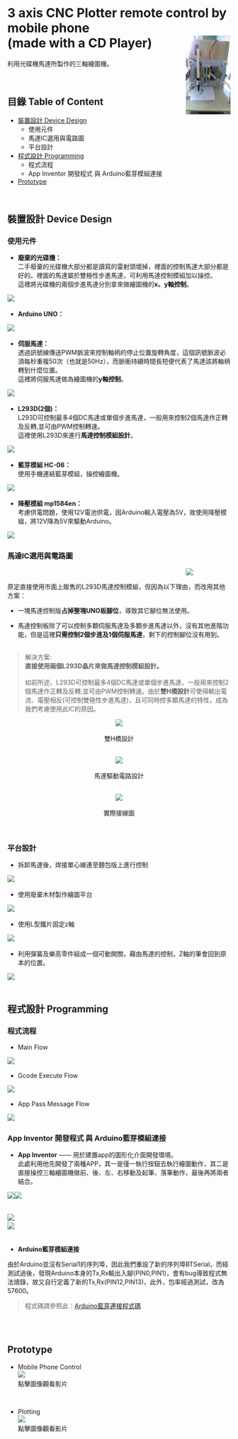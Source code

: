 # 3 axis CNC Plotter remote control by mobile phone <br> (made with a CD Player) <img src="https://github.com/jaydenjian/3-axis-CNC-Plotter-made-with-a-CD-Player/blob/master/media/Prototype.png" width=20% align="right"/>
利用光碟機馬達所製作的三軸繪圖機。


<br>


## 目錄 Table of Content
* [裝置設計 Device Design](#裝置設計-Device-Design)
  * 使用元件
  * 馬達IC選用與電路圖
  * 平台設計
* [程式設計 Programming](#程式設計-Programming)
  * 程式流程
  * App Inventor 開發程式 與 Arduino藍芽模組連接
* [Prototype](#Prototype)


<br> 


## 裝置設計 Device Design
### 使用元件
* **廢棄的光碟機：**  <br>
二手廢棄的光碟機大部分都是讀寫的雷射頭壞掉，裡面的控制馬達大部分都是好的。裡面的馬達屬於雙極性步進馬達，可利用馬達控制模組加以操控。<br>
這裡將光碟機的兩個步進馬達分別拿來做繪圖機的**x、y軸控制**。
<img src="https://github.com/jaydenjian/3-axis-CNC-Plotter-remote-control-by-mobile-phone/blob/master/media/CDPlayer.png" width=50%/>

<br>

* **Arduino UNO：** 
<img src="https://github.com/jaydenjian/3-axis-CNC-Plotter-remote-control-by-mobile-phone/blob/master/media/ARDUINO_UNO_DIP_01.png" width=50%/>

<br>

* **伺服馬達：** <br>
透過訊號線傳送PWM脈波來控制軸柄的停止位置旋轉角度，這個訊號脈波必須每秒重複50次（也就是50Hz），而脈衝持續時間長短便代表了馬達該將軸柄轉到什麼位置。 <br>
這裡將伺服馬達做為繪圖機的**y軸控制**。
<img src="https://github.com/jaydenjian/3-axis-CNC-Plotter-remote-control-by-mobile-phone/blob/master/media/Servo.png" width=50%/>

<br> 

* **L293D(2個)：** <br>
L293D可控制最多4個DC馬達或單個步進馬達，一般用來控制2個馬達作正轉及反轉,並可由PWM控制轉速。<br>
這裡使用L293D來進行**馬達控制模組設計**。

<img src="https://github.com/jaydenjian/3-axis-CNC-Plotter-remote-control-by-mobile-phone/blob/master/media/L293D.png" width=10%/>

<br> 

* **藍芽模組 HC-06：** <br>
使用手機連結藍芽模組，操控繪圖機。

<img src="https://github.com/jaydenjian/3-axis-CNC-Plotter-remote-control-by-mobile-phone/blob/master/media/Bluetooth%20model.png" width=20%/>

<br> 

* **降壓模組 mp1584en：** <br>
考慮供電問題，使用12V電池供電，因Arduino輸入電壓為5V，故使用降壓模組，將12V降為5V來驅動Arduino。

<img src="https://github.com/jaydenjian/3-axis-CNC-Plotter-remote-control-by-mobile-phone/blob/master/media/mp1584en%20model.png" width=20%/>


<br> 


### 馬達IC選用與電路圖 <br>
<img src="https://github.com/jaydenjian/3-axis-CNC-Plotter-remote-control-by-mobile-phone/blob/master/media/L293D_Model.png" width=20% align="right"/>
<br> 

原定直接使用市面上販售的L293D馬達控制模組，但因為以下理由，而改用其他方案： <br> 
* 一塊馬達控制版**占掉整塊UNO板腳位**，導致其它腳位無法使用。 <br> 

* 馬達控制板除了可以控制多顆伺服馬達及多顆步進馬達以外，沒有其他進階功能，但是這裡**只需控制2個步進及1個伺服馬達**，剩下的控制腳位沒有用到。<br><br>


> 解決方案:  <br> 
**直接使用兩個L293D晶片來做馬達控制模組設計。** <br> <br>
如前所述，L293D可控制最多4個DC馬達或單個步進馬達，一般用來控制2個馬達作正轉及反轉,並可由PWM控制轉速。由於**雙H橋設計**可使得輸出電流、電壓相反(可控制雙極性步進馬達)，且可同時控多顆馬達的特性，成為我們考慮使用此IC的原因。 <br> 

<p align="center"><img src="https://github.com/jaydenjian/3-axis-CNC-Plotter-remote-control-by-mobile-phone/blob/master/media/Doul-H.png" width=50% >
<br> <p align="center"> 雙H橋設計 <br><br>

<p align="center"><img src="https://github.com/jaydenjian/3-axis-CNC-Plotter-remote-control-by-mobile-phone/blob/master/media/CircuitFinal.png" width=90% >
<br> <p align="center"> 馬達驅動電路設計 <br><br>

<p align="center"><img src="https://github.com/jaydenjian/3-axis-CNC-Plotter-remote-control-by-mobile-phone/blob/master/media/Circuit_.png" width=60% >
<br> <p align="center"> 實際接線圖 <br><br>

<br>


### 平台設計
* 拆卸馬達後，焊接單心線連至麵包版上進行控制

<img src="https://github.com/jaydenjian/3-axis-CNC-Plotter-remote-control-by-mobile-phone/blob/master/media/CDPlayer2.png" width=50%/>
<br>

* 使用廢棄木材製作繪圖平台

<img src="https://github.com/jaydenjian/3-axis-CNC-Plotter-remote-control-by-mobile-phone/blob/master/media/xyAxis.png" width=50%/>
<br>

* 使用L型鐵片固定z軸

<img src="https://github.com/jaydenjian/3-axis-CNC-Plotter-remote-control-by-mobile-phone/blob/master/media/L_metal.png" width=30%/>
<br>

* 利用彈簧及樂高零件組成一個可動開關，藉由馬達的控制，Z軸的筆會回到原本的位置。

<img src="https://github.com/jaydenjian/3-axis-CNC-Plotter-remote-control-by-mobile-phone/blob/master/media/zAxis.png" width=40%/>
<br>


<br>


## 程式設計 Programming
### 程式流程
* Main Flow
<img src="https://github.com/jaydenjian/3-axis-CNC-Plotter-remote-control-by-mobile-phone/blob/master/media/PictureAnalysisFlow.png" width=60%/>
<br>

* Gcode Execute Flow
<img src="https://github.com/jaydenjian/3-axis-CNC-Plotter-remote-control-by-mobile-phone/blob/master/media/GcodeExecuteFlow.png" width=70%/>
<br>

* App Pass Message Flow
<img src="https://github.com/jaydenjian/3-axis-CNC-Plotter-remote-control-by-mobile-phone/blob/master/media/AppFlow.png" width=70%/>
<br>

### App Inventor 開發程式 與 Arduino藍芽模組連接
* **App Inventor** —— 用於建置app的圖形化介面開發環境。<br>
此處利用他先開發了兩種APP，其一是僅一執行按鈕去執行繪圖動作，其二是直接操控三軸繪圖機做前、後、左、右移動及起筆、落筆動作，最後再將兩者結合。 <br> 

<img src="https://github.com/jaydenjian/3-axis-CNC-Plotter-remote-control-by-mobile-phone/blob/master/media/APP_Window1.png" width=30% ><img src="https://github.com/jaydenjian/3-axis-CNC-Plotter-remote-control-by-mobile-phone/blob/master/media/APP_Window2.png" width=32% >

<br>
<img src="https://github.com/jaydenjian/3-axis-CNC-Plotter-remote-control-by-mobile-phone/blob/master/media/App_Block1.png" width=60% > <br>

<img src="https://github.com/jaydenjian/3-axis-CNC-Plotter-remote-control-by-mobile-phone/blob/master/media/App_Block2.png" width=80% >
<br>
<br>

* **Arduino藍芽模組連接** 

由於Arduino並沒有Serial1的序列埠，因此我們重設了新的序列埠BTSerial，而經測試過後，發現Arduino本身的Tx,Rx輸出入腳(PIN0,PIN1)，會有bug導致程式無法燒錄，故又自行定義了新的Tx,Rx(PIN12,PIN13)，此外，包率經過測試，改為57600。

> 程式碼請參照此：[Arduino藍芽連接程式碼](https://github.com/jaydenjian/3-axis-CNC-Plotter-remote-control-by-mobile-phone/blob/master/BluetoothForPrinter_self_control.ino)

<br>
<br>



## Prototype
* Mobile Phone Control
<br> <a href="https://youtu.be/gG9Y0EEsjDo" target="_blank"><img src="https://github.com/jaydenjian/3-axis-CNC-Plotter-remote-control-by-mobile-phone/blob/master/media/MobilePhoneControl.png" 
width=30% /></a>
<br> 點擊圖像觀看影片
<br>

* Plotting
<br> <a href="https://youtu.be/-ubjCdSmq3U" target="_blank"><img src="https://github.com/jaydenjian/3-axis-CNC-Plotter-remote-control-by-mobile-phone/blob/master/media/Plotting.png" 
width=70% /></a>
<br> 點擊圖像觀看影片
<br>

